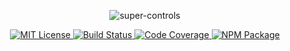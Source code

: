 <p align="center">
  <img alt="super-controls" src="https://cdn.rawgit.com/thebearingedge/super-controls/917581f6/docs/images/logo.svg"/>
</p>

<p align="center">
  <a href="https://opensource.org/licenses/MIT">
    <img alt="MIT License" src="https://img.shields.io/badge/License-MIT-yellow.svg?style=flat-square&label=license"/>
  </a>
  <a href="https://travis-ci.org/thebearingedge/super-controls">
    <img alt="Build Status" src="https://img.shields.io/travis/thebearingedge/super-controls/master.svg?style=flat-square"/>
  </a>
  <a href="https://codecov.io/gh/thebearingedge/super-controls">
    <img alt="Code Coverage" src="https://img.shields.io/codecov/c/github/thebearingedge/super-controls.svg?style=flat-square"/>
  </a>
  <a href="https://www.npmjs.com/package/super-controls">
    <img alt="NPM Package" src="https://img.shields.io/npm/v/super-controls.svg?style=flat-square"/>
  </a>
</p>
